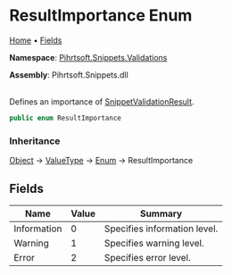 # ResultImportance Enum

[Home](../../../../README.md) &#x2022; [Fields](#fields)

**Namespace**: [Pihrtsoft.Snippets.Validations](../README.md)

**Assembly**: Pihrtsoft\.Snippets\.dll

\
Defines an importance of [SnippetValidationResult](../SnippetValidationResult/README.md)\.

```csharp
public enum ResultImportance
```

### Inheritance

[Object](https://docs.microsoft.com/en-us/dotnet/api/system.object) &#x2192; [ValueType](https://docs.microsoft.com/en-us/dotnet/api/system.valuetype) &#x2192; [Enum](https://docs.microsoft.com/en-us/dotnet/api/system.enum) &#x2192; ResultImportance

## Fields

| Name | Value | Summary |
| ---- | ----- | ------- |
| Information | 0 | Specifies information level\. |
| Warning | 1 | Specifies warning level\. |
| Error | 2 | Specifies error level\. |

